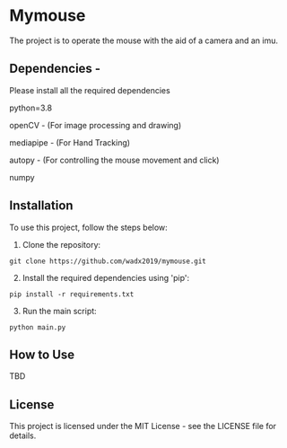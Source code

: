 # Mymouse

The project is to operate the mouse with the aid of a camera and an imu.

## Dependencies -
Please install all the required dependencies

python=3.8

openCV - (For image processing and drawing)

mediapipe - (For Hand Tracking)

autopy - (For controlling the mouse movement and click)

numpy

## Installation
To use this project, follow the steps below:

1. Clone the repository:

```
git clone https://github.com/wadx2019/mymouse.git
```

2. Install the required dependencies using 'pip':

```
pip install -r requirements.txt
```

3. Run the main script:

```
python main.py
```

## How to Use

TBD

## License
This project is licensed under the MIT License - see the LICENSE file for details.
